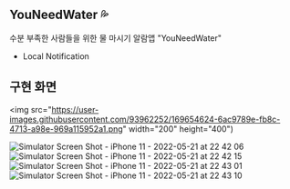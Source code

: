 ## YouNeedWater 💦

수분 부족한 사람들을 위한 물 마시기 알람앱 "YouNeedWater"

- Local Notification 

## 구현 화면

<img src="https://user-images.githubusercontent.com/93962252/169654624-6ac9789e-fb8c-4713-a98e-969a115952a1.png" width="200" height="400")

![Simulator Screen Shot - iPhone 11 - 2022-05-21 at 22 42 06](https://user-images.githubusercontent.com/93962252/169654461-44b0ba79-95ee-4147-a407-5072f5fda6e3.png)
![Simulator Screen Shot - iPhone 11 - 2022-05-21 at 22 42 15](https://user-images.githubusercontent.com/93962252/169654465-f950a5be-51a5-4b0b-b69b-cfa52e44e8a0.png)
![Simulator Screen Shot - iPhone 11 - 2022-05-21 at 22 43 01](https://user-images.githubusercontent.com/93962252/169654468-f37cc343-8f56-4691-8212-b7d865d3e616.png)
![Simulator Screen Shot - iPhone 11 - 2022-05-21 at 22 43 10](https://user-images.githubusercontent.com/93962252/169654470-6fe8cb55-abcf-4b8d-9799-eb747edca3ab.png)
